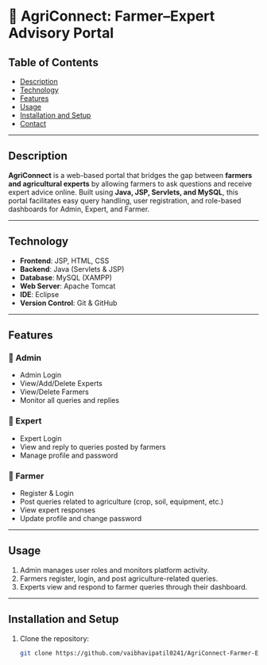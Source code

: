 # 🌾 AgriConnect: Farmer–Expert Advisory Portal

## Table of Contents
+ [Description](#description)
+ [Technology](#technology)
+ [Features](#features)
+ [Usage](#usage)
+ [Installation and Setup](#installationandsetup)
+ [Contact](#contact)

---

## Description <a name="description"></a>
**AgriConnect** is a web-based portal that bridges the gap between **farmers and agricultural experts** by allowing farmers to ask questions and receive expert advice online. Built using **Java, JSP, Servlets, and MySQL**, this portal facilitates easy query handling, user registration, and role-based dashboards for Admin, Expert, and Farmer.

---

## Technology <a name="technology"></a>
- **Frontend**: JSP, HTML, CSS
- **Backend**: Java (Servlets & JSP)
- **Database**: MySQL (XAMPP)
- **Web Server**: Apache Tomcat
- **IDE**: Eclipse
- **Version Control**: Git & GitHub

---

## Features <a name="features"></a>

### 🔹 Admin
- Admin Login
- View/Add/Delete Experts
- View/Delete Farmers
- Monitor all queries and replies

### 🔹 Expert
- Expert Login
- View and reply to queries posted by farmers
- Manage profile and password

### 🔹 Farmer
- Register & Login
- Post queries related to agriculture (crop, soil, equipment, etc.)
- View expert responses
- Update profile and change password

---

## Usage <a name="usage"></a>
1. Admin manages user roles and monitors platform activity.
2. Farmers register, login, and post agriculture-related queries.
3. Experts view and respond to farmer queries through their dashboard.

---

## Installation and Setup <a name="installationandsetup"></a>
1. Clone the repository:
   ```bash
   git clone https://github.com/vaibhavipatil0241/AgriConnect-Farmer-Expert-Advisory-Portal.git
